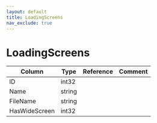 ```yaml
---
layout: default
title: LoadingScreens
nav_exclude: true
---
```

# LoadingScreens

| Column | Type | Reference | Comment |
|--------|------|-----------|---------|
|ID|int32|||
|Name|string|||
|FileName|string|||
|HasWideScreen|int32|||
